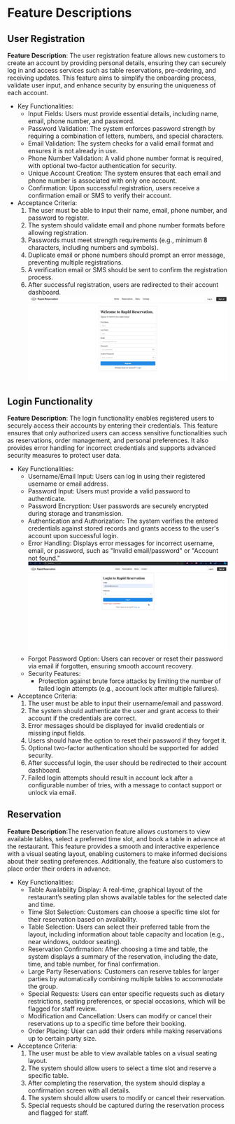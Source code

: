 # Feature Descriptions

## User Registration
**Feature Description**: The user registration feature allows new customers to create an account by providing personal details, ensuring they can securely log in and access services such as table reservations, pre-ordering, and receiving updates. This feature aims to simplify the onboarding process, validate user input, and enhance security by ensuring the uniqueness of each account.
 - Key Functionalities:
   - Input Fields: Users must provide essential details, including name, email, phone number, and password.
   - Password Validation: The system enforces password strength by requiring a combination of letters, numbers, and special characters.
   - Email Validation: The system checks for a valid email format and ensures it is not already in use.
   - Phone Number Validation: A valid phone number format is required, with optional two-factor authentication for security.
   - Unique Account Creation: The system ensures that each email and phone number is associated with only one account.
   - Confirmation: Upon successful registration, users receive a confirmation email or SMS to verify their account.
 - Acceptance Criteria:
   1. The user must be able to input their name, email, phone number, and password to register.
   2. The system should validate email and phone number formats before allowing registration.
   3. Passwords must meet strength requirements (e.g., minimum 8 characters, including numbers and symbols).
   4. Duplicate email or phone numbers should prompt an error message, preventing multiple registrations.
   5. A verification email or SMS should be sent to confirm the registration process.
   6. After successful registration, users are redirected to their account dashboard.
      ![Rapid Reservation Sign up](Pictures/updated-signup.jpg)

## Login Functionality
**Feature Description**: The login functionality enables registered users to securely access their accounts by entering their credentials. This feature ensures that only authorized users can access sensitive functionalities such as reservations, order management, and personal preferences. It also provides error handling for incorrect credentials and supports advanced security measures to protect user data.
 - Key Functionalities:
   - Username/Email Input: Users can log in using their registered username or email address.
   - Password Input: Users must provide a valid password to authenticate.
   - Password Encryption: User passwords are securely encrypted during storage and transmission.
   - Authentication and Authorization: The system verifies the entered credentials against stored records and grants access to the user's account upon successful login.
   - Error Handling: Displays error messages for incorrect username, email, or password, such as "Invalid email/password" or "Account not found."
     ![Rapid Reservation Login Page Incorrect Credentials](Pictures/InvalidLogin.jpg) 
   - Forgot Password Option: Users can recover or reset their password via email if forgotten, ensuring smooth account recovery.
   - Security Features:
     - Protection against brute force attacks by limiting the number of failed login attempts (e.g., account lock after multiple failures).
 - Acceptance Criteria:
   1. The user must be able to input their username/email and password.
   2. The system should authenticate the user and grant access to their account if the credentials are correct.
   3. Error messages should be displayed for invalid credentials or missing input fields.
   4. Users should have the option to reset their password if they forget it.
   5. Optional two-factor authentication should be supported for added security.
   6. After successful login, the user should be redirected to their account dashboard.
   7. Failed login attempts should result in account lock after a configurable number of tries, with a message to contact support or unlock via email.

## Reservation
**Feature Description**:The reservation feature allows customers to view available tables, select a preferred time slot, and book a table in advance at the restaurant. This feature provides a smooth and interactive experience with a visual seating layout, enabling customers to make informed decisions about their seating preferences. Additionally, the feature also customers to place order their orders in advance.
 - Key Functionalities:
   - Table Availability Display: A real-time, graphical layout of the restaurant’s seating plan shows available tables for the selected date and time.
   - Time Slot Selection: Customers can choose a specific time slot for their reservation based on availability.
   - Table Selection: Users can select their preferred table from the layout, including information about table capacity and location (e.g., near windows, outdoor seating).
   - Reservation Confirmation: After choosing a time and table, the system displays a summary of the reservation, including the date, time, and table number, for final confirmation.
   - Large Party Reservations: Customers can reserve tables for larger parties by automatically combining multiple tables to accommodate the group.
   - Special Requests: Users can enter specific requests such as dietary restrictions, seating preferences, or special occasions, which will be flagged for staff review.
   - Modification and Cancellation: Users can modify or cancel their reservations up to a specific time before their booking.
   - Order Placing: User can add their orders while making reservations up to certain party size.
 - Acceptance Criteria:
   1. The user must be able to view available tables on a visual seating layout.
   2. The system should allow users to select a time slot and reserve a specific table.
   3. After completing the reservation, the system should display a confirmation screen with all details.
   4. The system should allow users to modify or cancel their reservation.
   5. Special requests should be captured during the reservation process and flagged for staff.
